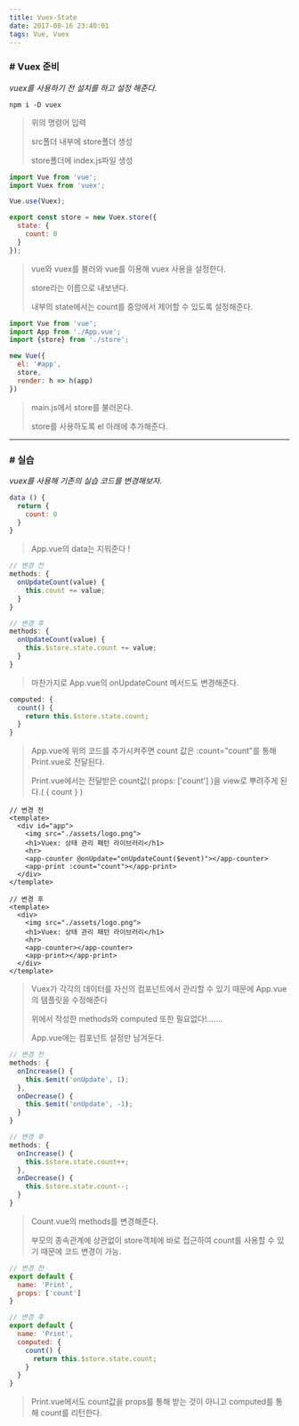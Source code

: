 ```yaml
---
title: Vuex-State
date: 2017-08-16 23:40:01
tags: Vue, Vuex
---
```


### # Vuex 준비

*vuex를 사용하기 전 설치를 하고 설정 해준다.*

```
npm i -D vuex
```

> 위의 명령어 입력
>
> src폴더 내부에 store폴더 생성
>
> store폴더에 index.js파일 생성

```javascript
import Vue from 'vue';
import Vuex from 'vuex';

Vue.use(Vuex);

export const store = new Vuex.store({
  state: {
    count: 0
  }
});
```

> vue와 vuex를 불러와 vue를 이용해 vuex 사용을 설정한다.
>
> store라는 이름으로 내보낸다.
>
> 내부의 state에서는 count를 중앙에서 제어할 수 있도록 설정해준다.

```javascript
import Vue from 'vue';
import App from './App.vue';
import {store} from './store';

new Vue({
  el: '#app',
  store,
  render: h => h(app)
})
```

> main.js에서 store를 불러온다.
>
> store를 사용하도록 el 아래에 추가해준다.

------

### # 실습

*vuex를 사용해 기존의 실습 코드를 변경해보자.* 

```javascript
data () {
  return {
    count: 0
  }
}
```

> App.vue의 data는 지워준다 !

```javascript
// 변경 전
methods: {
  onUpdateCount(value) {
    this.count += value;
  }
}

// 변경 후
methods: {
  onUpdateCount(value) {
    this.$store.state.count += value;
  }
}
```

> 마찬가지로 App.vue의 onUpdateCount 메서드도 변경해준다.

```javascript
computed: {
  count() {
    return this.$store.state.count;
  }
}
```

> App.vue에 위의 코드를 추가시켜주면 count 값은 :count="count"를 통해 Print.vue로 전달된다.
>
> Print.vue에서는 전달받은 count값( props: ['count'] )을 view로 뿌려주게 된다.( { count } )

```vue
// 변경 전
<template>
  <div id="app">
    <img src="./assets/logo.png">
    <h1>Vuex: 상태 관리 패턴 라이브러리</h1>
	<hr>
	<app-counter @onUpdate="onUpdateCount($event)"></app-counter>
	<app-print :count="count"></app-print>
  </div>
</template>

// 변경 후
<template>
  <div>
    <img src="./assets/logo.png">
    <h1>Vuex: 상태 관리 패턴 라이브러리</h1>
	<hr>
	<app-counter></app-counter>
	<app-print></app-print>
  </div>      
</template>
```

>  Vuex가 각각의 데이터를 자신의 컴포넌트에서 관리할 수 있기 때문에 App.vue의 템플릿을 수정해준다
>
> 위에서 작성한 methods와 computed 또한 필요없다!.......
>
> App.vue에는 컴포넌트 설정만 남겨둔다.

```javascript
// 변경 전
methods: {
  onIncrease() {
    this.$emit('onUpdate', 1);
  },
  onDecrease() {
    this.$emit('onUpdate', -1);
  }
}

// 변경 후
methods: {
  onIncrease() {
    this.$store.state.count++;  
  },
  onDecrease() {
    this.$store.state.count--;
  }
}
```

> Count.vue의 methods를 변경해준다.
>
> 부모의 종속관계에 상관없이 store객체에 바로 접근하여 count를 사용할 수 있기 때문에 코드 변경이 가능.

```javascript
// 변경 전
export default {
  name: 'Print',
  props: ['count']
}

// 변경 후
export default {
  name: 'Print',
  computed: {
    count() {
      return this.$store.state.count;  
    }
  }
}
```

> Print.vue에서도 count값을 props를 통해 받는 것이 아니고 computed를 통해 count를 리턴한다.